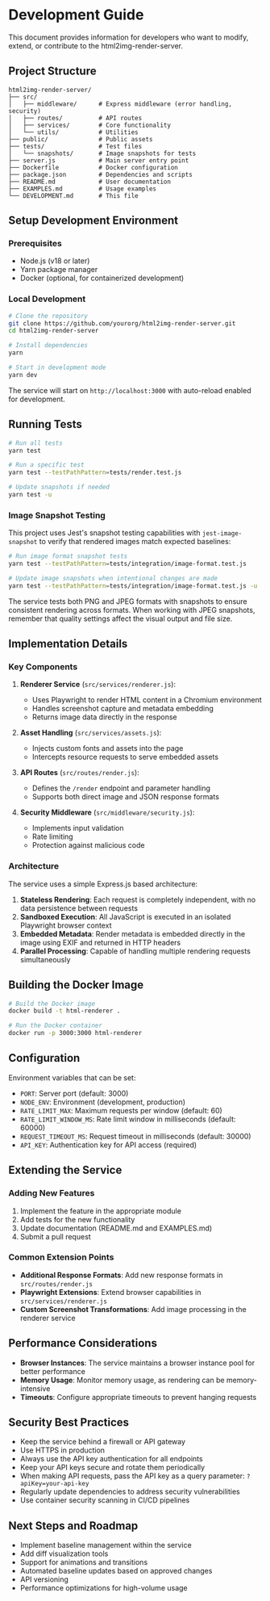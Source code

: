 # Development Guide

This document provides information for developers who want to modify, extend, or contribute to the html2img-render-server.

## Project Structure

```
html2img-render-server/
├── src/
│   ├── middleware/      # Express middleware (error handling, security)
│   ├── routes/          # API routes
│   ├── services/        # Core functionality
│   └── utils/           # Utilities
├── public/              # Public assets
├── tests/               # Test files
│   └── snapshots/       # Image snapshots for tests
├── server.js            # Main server entry point
├── Dockerfile           # Docker configuration
├── package.json         # Dependencies and scripts
├── README.md            # User documentation
├── EXAMPLES.md          # Usage examples
└── DEVELOPMENT.md       # This file
```

## Setup Development Environment

### Prerequisites

- Node.js (v18 or later)
- Yarn package manager
- Docker (optional, for containerized development)

### Local Development

```bash
# Clone the repository
git clone https://github.com/yourorg/html2img-render-server.git
cd html2img-render-server

# Install dependencies
yarn

# Start in development mode
yarn dev
```

The service will start on `http://localhost:3000` with auto-reload enabled for development.

## Running Tests

```bash
# Run all tests
yarn test

# Run a specific test
yarn test --testPathPattern=tests/render.test.js

# Update snapshots if needed
yarn test -u
```

### Image Snapshot Testing

This project uses Jest's snapshot testing capabilities with `jest-image-snapshot` to verify that rendered images match expected baselines:

```bash
# Run image format snapshot tests
yarn test --testPathPattern=tests/integration/image-format.test.js

# Update image snapshots when intentional changes are made
yarn test --testPathPattern=tests/integration/image-format.test.js -u
```

The service tests both PNG and JPEG formats with snapshots to ensure consistent rendering across formats. When working with JPEG snapshots, remember that quality settings affect the visual output and file size.

## Implementation Details

### Key Components

1. **Renderer Service** (`src/services/renderer.js`):
   - Uses Playwright to render HTML content in a Chromium environment
   - Handles screenshot capture and metadata embedding
   - Returns image data directly in the response

2. **Asset Handling** (`src/services/assets.js`):
   - Injects custom fonts and assets into the page
   - Intercepts resource requests to serve embedded assets

3. **API Routes** (`src/routes/render.js`):
   - Defines the `/render` endpoint and parameter handling
   - Supports both direct image and JSON response formats

4. **Security Middleware** (`src/middleware/security.js`):
   - Implements input validation
   - Rate limiting
   - Protection against malicious code

### Architecture

The service uses a simple Express.js based architecture:

1. **Stateless Rendering**: Each request is completely independent, with no data persistence between requests
2. **Sandboxed Execution**: All JavaScript is executed in an isolated Playwright browser context
3. **Embedded Metadata**: Render metadata is embedded directly in the image using EXIF and returned in HTTP headers
4. **Parallel Processing**: Capable of handling multiple rendering requests simultaneously

## Building the Docker Image

```bash
# Build the Docker image
docker build -t html-renderer .

# Run the Docker container
docker run -p 3000:3000 html-renderer
```

## Configuration

Environment variables that can be set:

- `PORT`: Server port (default: 3000)
- `NODE_ENV`: Environment (development, production)
- `RATE_LIMIT_MAX`: Maximum requests per window (default: 60)
- `RATE_LIMIT_WINDOW_MS`: Rate limit window in milliseconds (default: 60000)
- `REQUEST_TIMEOUT_MS`: Request timeout in milliseconds (default: 30000)
- `API_KEY`: Authentication key for API access (required)

## Extending the Service

### Adding New Features

1. Implement the feature in the appropriate module
2. Add tests for the new functionality
3. Update documentation (README.md and EXAMPLES.md)
4. Submit a pull request

### Common Extension Points

- **Additional Response Formats**: Add new response formats in `src/routes/render.js`
- **Playwright Extensions**: Extend browser capabilities in `src/services/renderer.js`
- **Custom Screenshot Transformations**: Add image processing in the renderer service

## Performance Considerations

- **Browser Instances**: The service maintains a browser instance pool for better performance
- **Memory Usage**: Monitor memory usage, as rendering can be memory-intensive
- **Timeouts**: Configure appropriate timeouts to prevent hanging requests

## Security Best Practices

- Keep the service behind a firewall or API gateway
- Use HTTPS in production
- Always use the API key authentication for all endpoints
- Keep your API keys secure and rotate them periodically
- When making API requests, pass the API key as a query parameter: `?apiKey=your-api-key`
- Regularly update dependencies to address security vulnerabilities
- Use container security scanning in CI/CD pipelines

## Next Steps and Roadmap

- Implement baseline management within the service
- Add diff visualization tools
- Support for animations and transitions
- Automated baseline updates based on approved changes
- API versioning
- Performance optimizations for high-volume usage